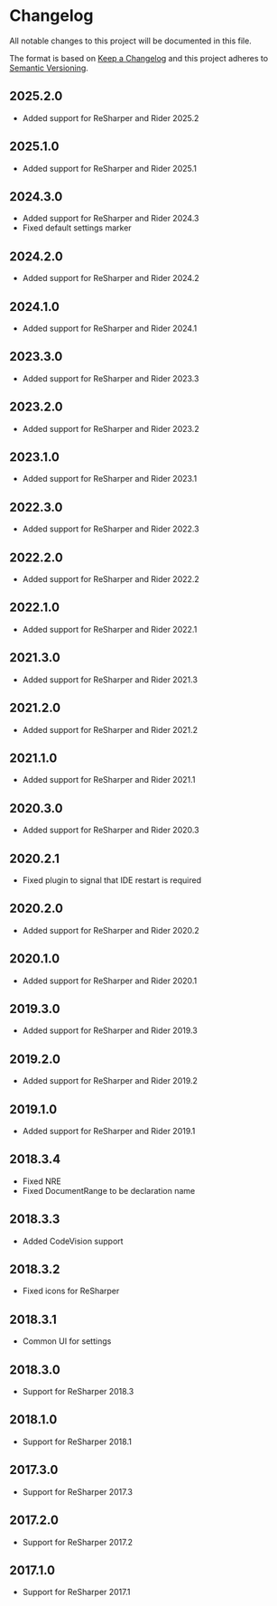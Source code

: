 # Changelog
All notable changes to this project will be documented in this file.

The format is based on [Keep a Changelog](http://keepachangelog.com/en/1.0.0/)
and this project adheres to [Semantic Versioning](http://semver.org/spec/v2.0.0.html).

## 2025.2.0
- Added support for ReSharper and Rider 2025.2

## 2025.1.0
- Added support for ReSharper and Rider 2025.1

## 2024.3.0
- Added support for ReSharper and Rider 2024.3
- Fixed default settings marker

## 2024.2.0
- Added support for ReSharper and Rider 2024.2

## 2024.1.0
- Added support for ReSharper and Rider 2024.1

## 2023.3.0
- Added support for ReSharper and Rider 2023.3

## 2023.2.0
- Added support for ReSharper and Rider 2023.2

## 2023.1.0
- Added support for ReSharper and Rider 2023.1

## 2022.3.0
- Added support for ReSharper and Rider 2022.3

## 2022.2.0
- Added support for ReSharper and Rider 2022.2

## 2022.1.0
- Added support for ReSharper and Rider 2022.1

## 2021.3.0
- Added support for ReSharper and Rider 2021.3

## 2021.2.0
- Added support for ReSharper and Rider 2021.2

## 2021.1.0
- Added support for ReSharper and Rider 2021.1

## 2020.3.0
- Added support for ReSharper and Rider 2020.3

## 2020.2.1
- Fixed plugin to signal that IDE restart is required

## 2020.2.0
- Added support for ReSharper and Rider 2020.2

## 2020.1.0
- Added support for ReSharper and Rider 2020.1

## 2019.3.0
- Added support for ReSharper and Rider 2019.3

## 2019.2.0
- Added support for ReSharper and Rider 2019.2

## 2019.1.0
- Added support for ReSharper and Rider 2019.1

## 2018.3.4
- Fixed NRE
- Fixed DocumentRange to be declaration name

## 2018.3.3
- Added CodeVision support

## 2018.3.2
- Fixed icons for ReSharper

## 2018.3.1
- Common UI for settings

## 2018.3.0
- Support for ReSharper 2018.3

## 2018.1.0
- Support for ReSharper 2018.1

## 2017.3.0
- Support for ReSharper 2017.3

## 2017.2.0
- Support for ReSharper 2017.2

## 2017.1.0
- Support for ReSharper 2017.1
